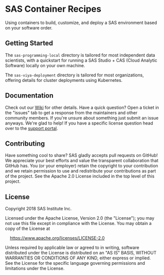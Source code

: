 # SAS Container Recipes
Using containers to build, customize, and deploy a SAS environment based on your software order.

## Getting Started
The `sas-programming-local` directory is tailored for most independent data scientists, with a quickstart for running a SAS Studio + CAS (Cloud Analytic Software) locally on your own machine.

The `sas-viya-deployment` directory is tailored for most organizations, offering details for cluster deployments using Kubernetes.

## Documentation
Check out our [Wiki](https://github.com/sassoftware/sas-container-recipes/wiki) for other details.
Have a quick question? Open a ticket in the "issues" tab to get a response from the maintainers and other community members. If you're unsure about something just submit an issue anyways. We're glad to help!
If you have a specific license question head over to the [support portal](https://support.sas.com/en/support-home.html).

## Contributing
Have something cool to share? SAS gladly accepts pull requests on GitHub! We appreciate your best efforts and value the transparent collaboration that GitHub has.
You (or your employer) retain the copyright to your contribution and we retain permission to use and redistribute your contributions as part of the project. See the Apache 2.0 License included in the top level of this project.

## License
Copyright 2018 SAS Institute Inc.

Licensed under the Apache License, Version 2.0 (the "License");
you may not use this file except in compliance with the License.
You may obtain a copy of the License at

&nbsp;&nbsp;&nbsp;&nbsp;https://www.apache.org/licenses/LICENSE-2.0

Unless required by applicable law or agreed to in writing, software
distributed under the License is distributed on an "AS IS" BASIS,
WITHOUT WARRANTIES OR CONDITIONS OF ANY KIND, either express or implied.
See the License for the specific language governing permissions and
limitations under the License.
